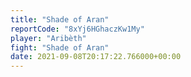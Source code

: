 ```yaml
---
title: "Shade of Aran"
reportCode: "8xYj6HGhaczKw1My"
player: "Aribèth"
fight: "Shade of Aran"
date: 2021-09-08T20:17:22.766000+00:00
---
```

